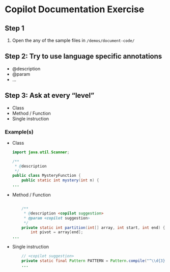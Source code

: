 # Copilot Documentation Exercise

## Step 1 

1. Open the any of the sample files in `/demos/document-code/`

## Step 2: Try to use language specific annotations

- @description
- @param
- ...

## Step 3: Ask at every “level”

- Class
- Method / Function
- Single instruction

### Example(s)

- Class

    ```Java
    import java.util.Scanner;

    /**
     * @description 
     */
    public class MysteryFunction {
        public static int mystery(int n) {
    ...
    ```

- Method / Function

    ```java

        /**
         * @description <copilot suggestion>
         * @param <copilot suggestion>
         */     
        private static int partition(int[] array, int start, int end) {
            int pivot = array[end];
    ...
    ```

- Single instruction

    ```java
        // <copilot suggestion>
        private static final Pattern PATTERN = Pattern.compile("^\\d{3}-\\d{2}-\\d{4}$");
        ...
    ```